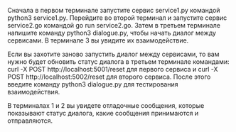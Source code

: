 Сначала в первом терминале запустите сервис service1.py командой python3 service1.py.
Перейдите во второй терминал и запустите сервис service2.go командой go run service2.go.
Затем в третьем терминале напишите команду python3 dialogue.py, чтобы начать диалог между сервисами. В терминале 3 вы увидите их взаимодействие. 

Если вы захотите заново запустить диалог между сервисами, то вам нужно будет обновить статус диалога в третьем терминале командами:
curl -X POST http://localhost:5001/reset для первого сервиса и 
curl -X POST http://localhost:5002/reset для второго сервиса.
После этого введите команду python3 dialogue.py для тестирования взаимодействия.

В терминалах 1 и 2 вы увидете отладочные сообщения, которые показывают статус диалога, какие сообщения принимаются и отправляются.
